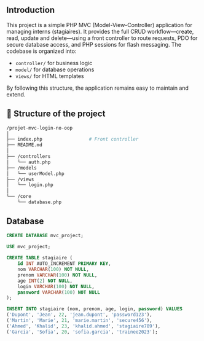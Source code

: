 ## Introduction

This project is a simple PHP MVC (Model-View-Controller) application for managing interns (stagiaires). It provides the full CRUD workflow—create, read, update and delete—using a front controller to route requests, PDO for secure database access, and PHP sessions for flash messaging. The codebase is organized into:

- `controller/` for business logic
- `model/` for database operations
- `views/` for HTML templates

By following this structure, the application remains easy to maintain and extend.

## 📁 Structure of the project

```bash
/projet-mvc-login-no-oop
│
├── index.php                 # Front controller
├── README.md            
│
├── /controllers
│   └── auth.php
├── /models
│   └── userModel.php
├── /views
│   └── login.php
│
└── /core
    └── database.php
```

## Database

```sql 
CREATE DATABASE mvc_project;
       
USE mvc_project;

CREATE TABLE stagiaire (
    id INT AUTO_INCREMENT PRIMARY KEY,
    nom VARCHAR(100) NOT NULL,
    prenom VARCHAR(100) NOT NULL,
    age INT(2) NOT NULL,
    login VARCHAR(100) NOT NULL,
    password VARCHAR(100) NOT NULL
);

INSERT INTO stagiaire (nom, prenom, age, login, password) VALUES
('Dupont', 'Jean', 22, 'jean.dupont', 'password123'),
('Martin', 'Marie', 21, 'marie.martin', 'secure456'),
('Ahmed', 'Khalid', 23, 'khalid.ahmed', 'stagiaire789'),
('Garcia', 'Sofia', 20, 'sofia.garcia', 'trainee2023');
```

